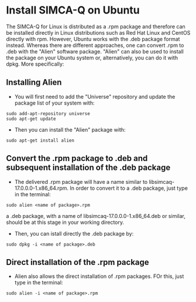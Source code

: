 # Install SIMCA-Q on Ubuntu

The SIMCA-Q for Linux is distributed as a .rpm package and therefore can be installed directly in Linux distributions such as Red Hat Linux and CentOS directly with rpm. However, Ubuntu works
with the .deb package format instead. Whereas there are different approaches, one can convert .rpm to .deb with the "Alien" software package. "Alien" can also be used to install the package on
your Ubuntu system or, alternatively, you can do it with dpkg. More specifically:

## Installing Alien

- You will first need to add the "Universe" repository and update the package list of your system with:
```
sudo add-apt-repository universe
sudo apt-get update
```

- Then you can install the "Alien" package with:
```
sudo apt-get install alien
```

## Convert the .rpm package to .deb and subsequent installation of the .deb package

- The delivered .rpm package will have a name similar to libsimcaq-17.0.0.0-1.x86_64.rpm. In order to convert it to a .deb package, just type in the terminal:
```
sudo alien <name of package>.rpm
```
a .deb package, with a name of libsimcaq-17.0.0.0-1.x86_64.deb or similar, should be at this stage in your working directory.

- Then, you can istall directly the .deb package by:
```
sudo dpkg -i <name of package>.deb
```

## Direct installation of the .rpm package

- Alien also allows the direct installation of .rpm packages. FOr this, just type in the terminal:
```
sudo alien -i <name of package>.rpm
```

